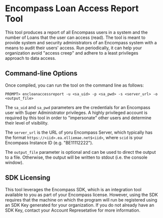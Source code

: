 ﻿# Encompass Loan Access Report Tool
This tool produces a report of all Encompass users in a system and the number of Loans that the user can access (read). The tool is meant to 
provide system and security administrators of an Encompass system with a means to audit their users' access. Run periodically, it can help
your organization avoid "access creep" and adhere to a least privileges approach to data access.

## Command-line Options
Once compiled, you can run the tool on the command line as follows:

```
PROMPT> encloanaccessreport -u <sa_uid> -p <sa_pwd> -s <server_url> -o <output_file>
```

The `sa_uid` and `sa_pwd` parameters are the credentials for an Encompass user with Super Administrator privileges. A highly privileged
account is required by this tool in order to "impersonate" other users and determine their level of visibility.

The `server_url` is the URL of yoru Encompass Server, which typically has the format `https://<iid>.ea.elliemae.net$<iid>`, where
`scid` is your Encompass Instance ID (e.g. "BE11112222").

The `output_file` parameter is optional and can be used to direct the output to a file. Otherwise, the output will be written to
stdout (i.e. the console window).

## SDK Licensing
This tool leverages the Encompass SDK, which is an integration tool available to you as part of your Encompass license. However,
using the SDK requires that the machine on which the program will run be registered using an SDK Key generated for your organization.
If you do not already have an SDK Key, contact your Account Represetative for more information.